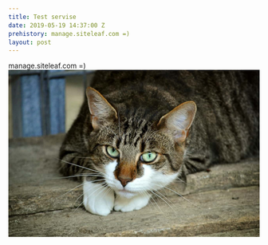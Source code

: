 ```yaml
---
title: Test servise
date: 2019-05-19 14:37:00 Z
prehistory: manage.siteleaf.com =)
layout: post
---
```


manage.siteleaf.com =)
<img class="card-img" alt="/assets/img/cats-eyes-2671903_1280.jpeg" src="/assets/img/cats-eyes-2671903_1280.jpeg">